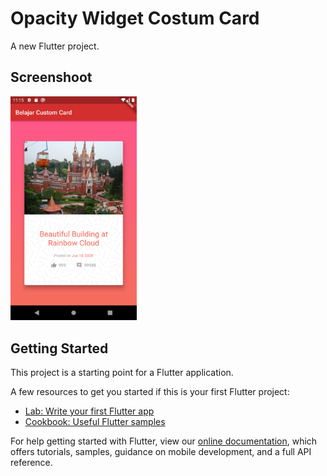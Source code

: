 # Opacity Widget Costum Card

A new Flutter project.

## Screenshoot

<img src="https://github.com/faisalridwan/all_about_flutter/blob/master/image/Screenshot_1591244129.png" width="40%">


## Getting Started

This project is a starting point for a Flutter application.

A few resources to get you started if this is your first Flutter project:

- [Lab: Write your first Flutter app](https://flutter.dev/docs/get-started/codelab)
- [Cookbook: Useful Flutter samples](https://flutter.dev/docs/cookbook)

For help getting started with Flutter, view our
[online documentation](https://flutter.dev/docs), which offers tutorials,
samples, guidance on mobile development, and a full API reference.
